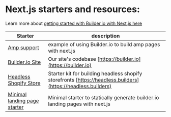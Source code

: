 # Next.js starters and resources:

Learn more about [getting started with Builder.io with Next.js here](https://www.builder.io/c/docs/getting-started?codeFramework=next)

| Starter                                                               | description                                                                                                  |
| --------------------------------------------------------------------- | ------------------------------------------------------------------------------------------------------------ |
| [Amp support](/examples/next-js-amp)                                  | example of using Builder.io to build amp pages with next.js                                                  |
| [Builder.io Site](/examples/next-js-builder-site)                     | Our site's codebase [https://builder.io](https://builder.io)                                                 |
| [Headless Shopify Store](https://github.com/BuilderIO/nextjs-shopify) | Starter kit for building headless shopify storefronts [https://headless.builders](https://headless.builders) |
| [Minimal landing page starter](/examples/next-js-simple)              | Minimal starter to statically generate builder.io landing pages with next.js                                 |
